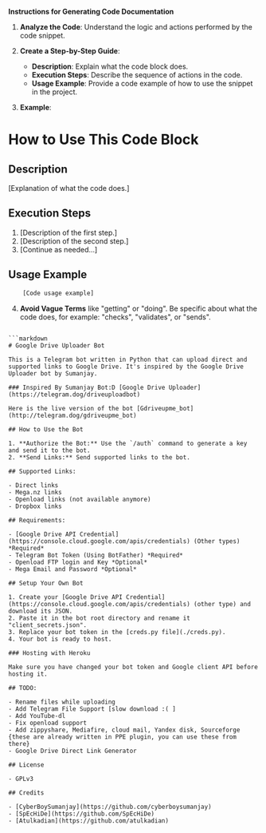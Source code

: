 **Instructions for Generating Code Documentation**

1. **Analyze the Code**: Understand the logic and actions performed by the code snippet.

2. **Create a Step-by-Step Guide**:
    - **Description**: Explain what the code block does.
    - **Execution Steps**: Describe the sequence of actions in the code.
    - **Usage Example**: Provide a code example of how to use the snippet in the project.

3. **Example**:

How to Use This Code Block
=========================================================================================

Description
-------------------------
[Explanation of what the code does.]

Execution Steps
-------------------------
1. [Description of the first step.]
2. [Description of the second step.]
3. [Continue as needed...]

Usage Example
-------------------------

```python
    [Code usage example]
```

4. **Avoid Vague Terms** like "getting" or "doing". Be specific about what the code does, for example: "checks", "validates", or "sends".
```

```markdown
# Google Drive Uploader Bot

This is a Telegram bot written in Python that can upload direct and supported links to Google Drive. It's inspired by the Google Drive Uploader bot by Sumanjay.

### Inspired By Sumanjay Bot:D [Google Drive Uploader](https://telegram.dog/driveuploadbot)

Here is the live version of the bot [Gdriveupme_bot](http://telegram.dog/gdriveupme_bot)

## How to Use the Bot

1. **Authorize the Bot:** Use the `/auth` command to generate a key and send it to the bot.
2. **Send Links:** Send supported links to the bot.

## Supported Links:

- Direct links
- Mega.nz links
- Openload links (not available anymore)
- Dropbox links

## Requirements:

- [Google Drive API Credential](https://console.cloud.google.com/apis/credentials) (Other types) *Required*
- Telegram Bot Token (Using BotFather) *Required*
- Openload FTP login and Key *Optional*
- Mega Email and Password *Optional*

## Setup Your Own Bot

1. Create your [Google Drive API Credential](https://console.cloud.google.com/apis/credentials) (other type) and download its JSON.
2. Paste it in the bot root directory and rename it "client_secrets.json".
3. Replace your bot token in the [creds.py file](./creds.py).
4. Your bot is ready to host.

### Hosting with Heroku

Make sure you have changed your bot token and Google client API before hosting it.

## TODO:

- Rename files while uploading
- Add Telegram File Support [slow download :( ]
- Add YouTube-dl
- Fix openload support
- Add zippyshare, Mediafire, cloud mail, Yandex disk, Sourceforge {these are already written in PPE plugin, you can use these from there}
- Google Drive Direct Link Generator

## License

- GPLv3

## Credits

- [CyberBoySumanjay](https://github.com/cyberboysumanjay)
- [SpEcHiDe](https://github.com/SpEcHiDe)
- [Atulkadian](https://github.com/atulkadian)